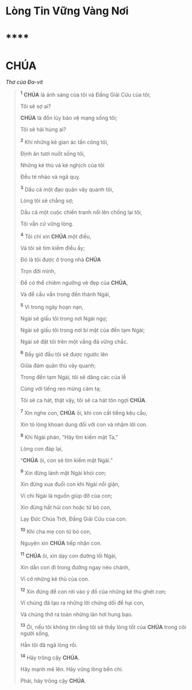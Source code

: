 # Lòng Tin Vững Vàng Nơi

# ****

# CHÚA
*Thơ của Đa-vít*

> <sup><b>1</b></sup> **CHÚA** là ánh sáng của tôi và Đấng Giải Cứu của tôi;
>
> Tôi sẽ sợ ai?
>
> **CHÚA** là đồn lũy bảo vệ mạng sống tôi;
>
> Tôi sẽ hãi hùng ai?
>
> <sup><b>2</b></sup> Khi những kẻ gian ác tấn công tôi,
>
> Định ăn tươi nuốt sống tôi,
>
> Những kẻ thù và kẻ nghịch của tôi
>
> Đều té nhào và ngã quỵ.
>
> <sup><b>3</b></sup> Dầu cả một đạo quân vây quanh tôi,
>
> Lòng tôi sẽ chẳng sợ;
>
> Dầu cả một cuộc chiến tranh nổi lên chống lại tôi,
>
> Tôi vẫn cứ vững lòng.
>
> <sup><b>4</b></sup> Tôi chỉ xin **CHÚA** một điều,
>
> Và tôi sẽ tìm kiếm điều ấy;
>
> Đó là tôi được ở trong nhà **CHÚA**
>
> Trọn đời mình,
>
> Để có thể chiêm ngưỡng vẻ đẹp của **CHÚA**,
>
> Và để cầu vấn trong đền thánh Ngài,
>
> <sup><b>5</b></sup> Vì trong ngày hoạn nạn,
>
> Ngài sẽ giấu tôi trong nơi Ngài ngự;
>
> Ngài sẽ giấu tôi trong nơi bí mật của đền tạm Ngài;
>
> Ngài sẽ đặt tôi trên một vầng đá vững chắc.
>
> <sup><b>6</b></sup> Bấy giờ đầu tôi sẽ được ngước lên
>
> Giữa đám quân thù vây quanh;
>
> Trong đền tạm Ngài, tôi sẽ dâng các của lễ
>
> Cùng với tiếng reo mừng cảm tạ;
>
> Tôi sẽ ca hát, thật vậy, tôi sẽ ca hát tôn ngợi **CHÚA**.
>
> <sup><b>7</b></sup> Xin nghe con, **CHÚA** ôi, khi con cất tiếng kêu cầu,
>
> Xin tỏ lòng khoan dung đối với con và nhậm lời con.
>
> <sup><b>8</b></sup> Khi Ngài phán, “Hãy tìm kiếm mặt Ta,”
>
> Lòng con đáp lại,
>
> “**CHÚA** ôi, con sẽ tìm kiếm mặt Ngài.”
>
> <sup><b>9</b></sup> Xin đừng lánh mặt Ngài khỏi con;
>
> Xin đừng xua đuổi con khi Ngài nổi giận,
>
> Vì chỉ Ngài là nguồn giúp đỡ của con;
>
> Xin đừng hất hủi con hoặc từ bỏ con,
>
> Lạy Đức Chúa Trời, Đấng Giải Cứu của con.
>
> <sup><b>10</b></sup> Khi cha mẹ con từ bỏ con,
>
> Nguyện xin **CHÚA** tiếp nhận con.
>
> <sup><b>11</b></sup> **CHÚA** ôi, xin dạy con đường lối Ngài,
>
> Xin dẫn con đi trong đường ngay nẻo chánh,
>
> Vì cớ những kẻ thù của con.
>
> <sup><b>12</b></sup> Xin đừng để con rơi vào ý đồ của những kẻ thù ghét con;
>
> Vì chúng đã tạo ra những lời chứng dối để hại con,
>
> Và chúng thở ra toàn những làn hơi hung bạo.
>
> <sup><b>13</b></sup> Ôi, nếu tôi không tin rằng tôi sẽ thấy lòng tốt của **CHÚA** trong cõi người sống,
>
> Hẳn tôi đã ngã lòng rồi.
>
> <sup><b>14</b></sup> Hãy trông cậy **CHÚA**.
>
> Hãy mạnh mẽ lên. Hãy vững lòng bền chí.
>
> Phải, hãy trông cậy **CHÚA**.